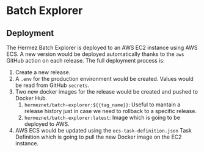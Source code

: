 # Batch Explorer

## Deployment

The Hermez Batch Explorer is deployed to an AWS EC2 instance using AWS ECS. A new version would be deployed automatically thanks to the `aws` GitHub action on each release. The full deployment process is:

1. Create a new release.
2. A `.env` for the production environment would be created. Values would be read from GitHub `secrets`.
3. Two new docker images for the release would be created and pushed to Docker Hub.
   1. `hermeznet/batch-explorer:${{tag_name}}`: Useful to mantain a release history just in case we need to rollback to a specific release.
   2. `hermeznet/batch-explorer:latest`: Image which is going to be deployed to AWS.
4. AWS ECS would be updated using the `ecs-task-definition.json` Task Definition which is going to pull the new Docker image on the EC2 instance.
